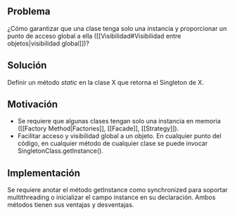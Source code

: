 ## Problema
¿Cómo garantizar que una clase tenga solo una instancia y proporcionar un punto de acceso global a ella ([[Visibilidad#Visibilidad entre objetos|visibilidad global]])?

## Solución
Definir un método *static* en la clase X que retorna el Singleton de X.

## Motivación
- Se requiere que algunas clases tengan solo una instancia en memoria ([[Factory Method|Factories]], [[Facade]], [[Strategy]]).
- Facilitar acceso y visibilidad global a un objeto. En cualquier punto del código, en cualquier método de cualquier clase se puede invocar SingletonClass.getInstance().

## Implementación
Se requiere anotar el método getInstance como synchronized para soportar multithreading o inicializar el campo instance en su declaración. Ambos métodos tienen sus ventajas y desventajas.